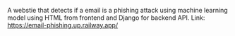 A webstie that detects if a email is a phishing attack using machine learning model using HTML from frontend and Django for backend API. 
Link: https://email-phishing.up.railway.app/
